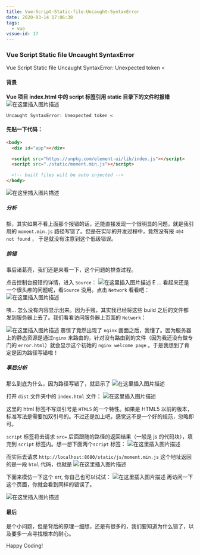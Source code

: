 ```yaml
---
title: Vue-Script-Static-file-Uncaught-SyntaxError
date: 2020-03-14 17:06:38
tags:
  - vue
vssue-id: 17
---
```


### Vue Script Static file Uncaught SyntaxError

Vue Script Static file Uncaught SyntaxError: Unexpected token <

#### 背景

**Vue 项目 index.html 中的 script 标签引用 static 目录下的文件时报错**
![在这里插入图片描述](https://chatflow-files-cdn-1256085166.file.myqcloud.com/20181018213544254.png)

```
Uncaught SyntaxError: Unexpected token <
```

#### 先贴一下代码：

```html
<body>
  <div id="app"></div>

  <script src="https://unpkg.com/element-ui/lib/index.js"></script>
  <script src="./static/moment.min.js"></script>

  <!-- built files will be auto injected -->
</body>
```

![在这里插入图片描述](https://chatflow-files-cdn-1256085166.file.myqcloud.com/20181018214240409.png)

##### 分析

额，其实如果不看上面那个报错的话，还能直接发现一个很明显的问题，就是我引用的 `moment.min.js` 路径写错了。但是在实际的开发过程中，竟然没有报 `404 not found` ， 于是就没有注意到这个低级错误。

##### 排错

事后诸葛亮，我们还是来看一下，这个问题的排查过程。

点击控制台报错的详情，进入 `Source`：
![在这里插入图片描述](https://chatflow-files-cdn-1256085166.file.myqcloud.com/20181018215149962.png)
E ...
看起来还是一个很头疼的问题呢，看`Source` 没用。点击 `Network` 看看吧：
![在这里插入图片描述](https://chatflow-files-cdn-1256085166.file.myqcloud.com/2018101821532527.png)

咦... 怎么没有内容显示出来。因为手贱，其实我已经将这些 build 之后的文件都发到服务器上去了。我们看看访问服务器上页面的 `Network`：

![在这里插入图片描述](https://chatflow-files-cdn-1256085166.file.myqcloud.com/20181018215614602.png)
震惊了竟然出现了 `nginx` 画面之后，我懂了。因为服务器上的静态资源是通过`nginx` 来路由的，针对没有路由到的文件（因为我还没有做专门的 `error.html`）就会显示这个初始的 `nginx welcome page` 。于是我想到了肯定是因为路径写错啦！

##### 事后分析

那么到底为什么，因为路径写错了，就显示了
![在这里插入图片描述](https://chatflow-files-cdn-1256085166.file.myqcloud.com/20181018213544254.png)

打开 `dist` 文件夹中的 `index.html` 文件：
![在这里插入图片描述](https://chatflow-files-cdn-1256085166.file.myqcloud.com/20181018220611110.png)

这里的 html 标签不写双引号是 `HTML5` 的一个特性。如果是 HTML5 以前的版本，标准写法是需要加双引号的。不过还是加上吧，感觉这不是一个好的规范，忽略即可。

`script` 标签将去请求 `src=` 后面跟随的路径的返回结果（一般是 js 的代码块），填充到 `script` 标签内。想一想下面两个`script` 标签：
![在这里插入图片描述](https://chatflow-files-cdn-1256085166.file.myqcloud.com/20181018221051321.png)

而实际去请求 `http://localhost:8080/static/js/moment.min.js` 这个地址返回的是一段 `html` 代码，也就是
![在这里插入图片描述](https://chatflow-files-cdn-1256085166.file.myqcloud.com/20181018215149962.png)

下面来模仿一下这个 err, 你自己也可以试试：
![在这里插入图片描述](https://chatflow-files-cdn-1256085166.file.myqcloud.com/20181018221629848.png)
再访问一下这个页面，你就会看到同样的错误了。

![在这里插入图片描述](https://chatflow-files-cdn-1256085166.file.myqcloud.com/20181018221644107.png)

#### 最后

是个小问题，但是背后的原理一细想，还是有很多的，我们要知道为什么错了，以及要多一点寻找根本的耐心。

Happy Coding!
